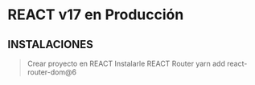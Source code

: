 # REACT v17 en Producción

## INSTALACIONES

> Crear proyecto en REACT
> Instalarle REACT Router
> yarn add react-router-dom@6


